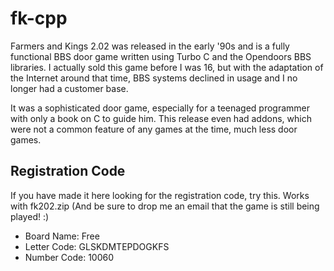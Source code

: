 # fk-cpp
Farmers and Kings 2.02 was released in the early '90s and is a fully functional BBS door game written using Turbo C and the Opendoors BBS libraries.
I actually sold this game before I was 16, but with the adaptation of the Internet around that time, BBS systems declined in usage and I no longer had a customer base.

It was a sophisticated door game, especially for a teenaged programmer with only a book on C to guide him. This release even had addons, which were not a common feature of any games at the time, much less door games.

## Registration Code

If you have made it here looking for the registration code, try this. Works with fk202.zip
(And be sure to drop me an email that the game is still being played! :)

- Board Name: Free
- Letter Code: GLSKDMTEPDOGKFS
- Number Code: 10060
